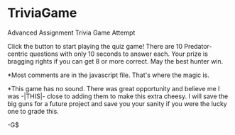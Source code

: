# TriviaGame
Advanced Assignment Trivia Game Attempt

Click the button to start playing the quiz game! There are 10 Predator-centric questions with only 10 seconds to answer each. Your prize is bragging rights if you can get 8 or more correct. May the best hunter win.  

*Most comments are in the javascript file. That's where the magic is.

*This game has no sound. There was great opportunity and believe me I was -|THIS|- close to adding them to make this extra cheesy. I will save the big guns for a future project and save you your sanity if you were the lucky one to grade this.

-G$

